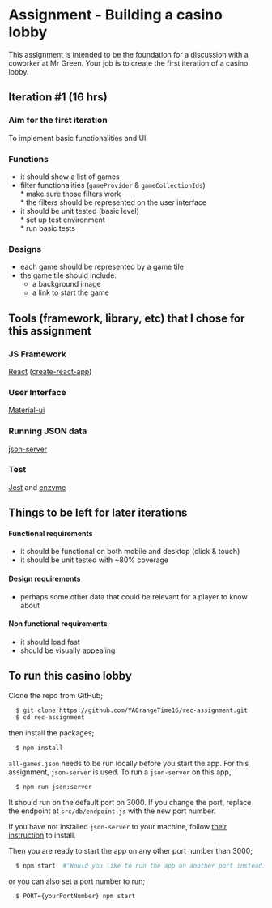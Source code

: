 # Assignment - Building a casino lobby
This assignment is intended to be the foundation for a discussion with a coworker at Mr Green.
Your job is to create the first iteration of a casino lobby.     
## Iteration #1 (16 hrs)     
### Aim for the first iteration
To implement basic functionalities and UI         
     
### Functions   
* it should show a list of games     
* filter functionalities (`gameProvider` & `gameCollectionIds`)     
      * make sure those filters work      
      * the filters should be represented on the user interface    
* it should be unit tested (basic level)      
      * set up test environment      
      * run basic tests     
     
### Designs      
* each game should be represented by a game tile     
* the game tile should include:
	* a background image
	* a link to start the game    

## Tools (framework, library, etc) that I chose for this assignment
### JS Framework
[React](https://reactjs.org/) ([create-react-app](https://github.com/facebook/create-react-app))     
### User Interface
[Material-ui](https://material-ui.com/)    
### Running JSON data
[json-server](https://github.com/typicode/json-server)     
### Test
[Jest](https://facebook.github.io/jest/) and [enzyme](https://airbnb.io/enzyme/)     

## Things to be left for later iterations     
#### Functional requirements 
* it should be functional on both mobile and desktop (click & touch)     
* it should be unit tested with ~80% coverage     
     
#### Design requirements
* perhaps some other data that could be relevant for a player to know about     
     
#### Non functional requirements
* it should load fast
* should be visually appealing
     
## To run this casino lobby

Clone the repo from GitHub;
```bash
  $ git clone https://github.com/YAOrangeTime16/rec-assignment.git
  $ cd rec-assignment
```  
then install the packages;
```bash
  $ npm install
```

     
`all-games.json` needs to be run locally before you start the app. For this assignment, `json-server` is used. To run a `json-server` on this app,     
```bash
  $ npm run json:server
```   
It should run on the default port on 3000. If you change the port, replace the endpoint at `src/db/endpoint.js` with the new port number.
     
If you have not installed `json-server` to your machine, follow [their instruction](https://github.com/typicode/json-server#install) to install.

Then you are ready to start the app on any other port number than 3000;
```bash
  $ npm start  #'Would you like to run the app on another port instead?' Y
```
or you can also set a port number to run;
```bash
  $ PORT={yourPortNumber} npm start
```